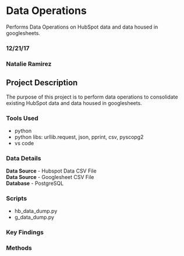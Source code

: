 # Data Operations
Performs Data Operations on HubSpot data and data housed in googlesheets.

### 12/21/17

### Natalie Ramirez

## Project Description
The purpose of this project is to perform data operations to consolidate existing HubSpot data and data housed in googlesheets.

### Tools Used
- python
- python libs: urllib.request, json, pprint, csv, pyscopg2
- vs code

### Data Details
**Data Source** - Hubspot Data CSV File<br/>
**Data Source** - Googlesheet CSV File<br/>
**Database** - PostgreSQL <br/>

### Scripts
- hb_data_dump.py
- g_data_dump.py

### Key Findings


### Methods
#### Understanding the data:


#### Structuring the data:


#### Creating scripts:


### Conclusion

